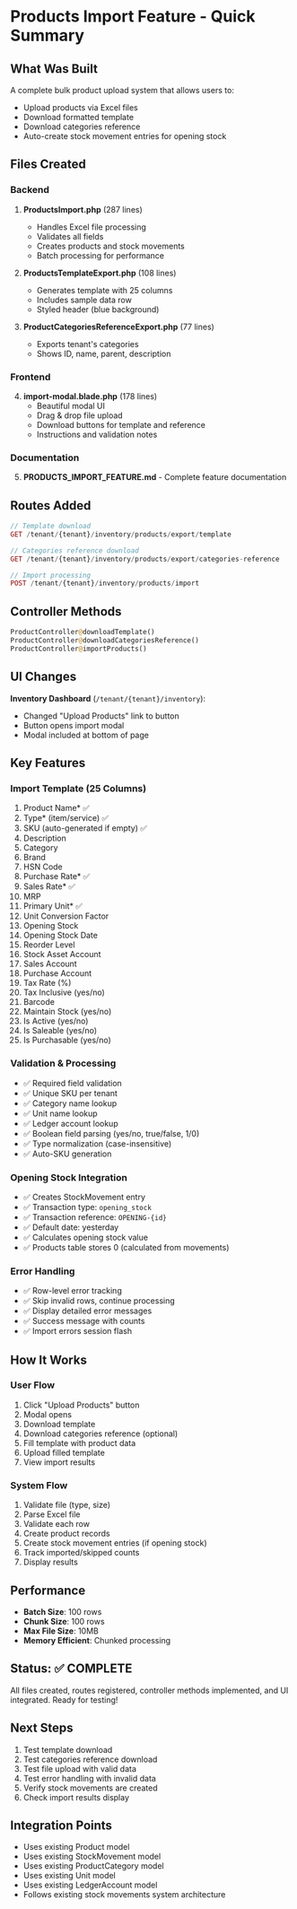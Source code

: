 # Products Import Feature - Quick Summary

## What Was Built

A complete bulk product upload system that allows users to:

-   Upload products via Excel files
-   Download formatted template
-   Download categories reference
-   Auto-create stock movement entries for opening stock

## Files Created

### Backend

1. **ProductsImport.php** (287 lines)

    - Handles Excel file processing
    - Validates all fields
    - Creates products and stock movements
    - Batch processing for performance

2. **ProductsTemplateExport.php** (108 lines)

    - Generates template with 25 columns
    - Includes sample data row
    - Styled header (blue background)

3. **ProductCategoriesReferenceExport.php** (77 lines)
    - Exports tenant's categories
    - Shows ID, name, parent, description

### Frontend

4. **import-modal.blade.php** (178 lines)
    - Beautiful modal UI
    - Drag & drop file upload
    - Download buttons for template and reference
    - Instructions and validation notes

### Documentation

5. **PRODUCTS_IMPORT_FEATURE.md** - Complete feature documentation

## Routes Added

```php
// Template download
GET /tenant/{tenant}/inventory/products/export/template

// Categories reference download
GET /tenant/{tenant}/inventory/products/export/categories-reference

// Import processing
POST /tenant/{tenant}/inventory/products/import
```

## Controller Methods

```php
ProductController@downloadTemplate()
ProductController@downloadCategoriesReference()
ProductController@importProducts()
```

## UI Changes

**Inventory Dashboard** (`/tenant/{tenant}/inventory`):

-   Changed "Upload Products" link to button
-   Button opens import modal
-   Modal included at bottom of page

## Key Features

### Import Template (25 Columns)

1. Product Name\* ✅
2. Type\* (item/service) ✅
3. SKU (auto-generated if empty) ✅
4. Description
5. Category
6. Brand
7. HSN Code
8. Purchase Rate\* ✅
9. Sales Rate\* ✅
10. MRP
11. Primary Unit\* ✅
12. Unit Conversion Factor
13. Opening Stock
14. Opening Stock Date
15. Reorder Level
16. Stock Asset Account
17. Sales Account
18. Purchase Account
19. Tax Rate (%)
20. Tax Inclusive (yes/no)
21. Barcode
22. Maintain Stock (yes/no)
23. Is Active (yes/no)
24. Is Saleable (yes/no)
25. Is Purchasable (yes/no)

### Validation & Processing

-   ✅ Required field validation
-   ✅ Unique SKU per tenant
-   ✅ Category name lookup
-   ✅ Unit name lookup
-   ✅ Ledger account lookup
-   ✅ Boolean field parsing (yes/no, true/false, 1/0)
-   ✅ Type normalization (case-insensitive)
-   ✅ Auto-SKU generation

### Opening Stock Integration

-   ✅ Creates StockMovement entry
-   ✅ Transaction type: `opening_stock`
-   ✅ Transaction reference: `OPENING-{id}`
-   ✅ Default date: yesterday
-   ✅ Calculates opening stock value
-   ✅ Products table stores 0 (calculated from movements)

### Error Handling

-   ✅ Row-level error tracking
-   ✅ Skip invalid rows, continue processing
-   ✅ Display detailed error messages
-   ✅ Success message with counts
-   ✅ Import errors session flash

## How It Works

### User Flow

1. Click "Upload Products" button
2. Modal opens
3. Download template
4. Download categories reference (optional)
5. Fill template with product data
6. Upload filled template
7. View import results

### System Flow

1. Validate file (type, size)
2. Parse Excel file
3. Validate each row
4. Create product records
5. Create stock movement entries (if opening stock)
6. Track imported/skipped counts
7. Display results

## Performance

-   **Batch Size**: 100 rows
-   **Chunk Size**: 100 rows
-   **Max File Size**: 10MB
-   **Memory Efficient**: Chunked processing

## Status: ✅ COMPLETE

All files created, routes registered, controller methods implemented, and UI integrated. Ready for testing!

## Next Steps

1. Test template download
2. Test categories reference download
3. Test file upload with valid data
4. Test error handling with invalid data
5. Verify stock movements are created
6. Check import results display

## Integration Points

-   Uses existing Product model
-   Uses existing StockMovement model
-   Uses existing ProductCategory model
-   Uses existing Unit model
-   Uses existing LedgerAccount model
-   Follows existing stock movements system architecture
